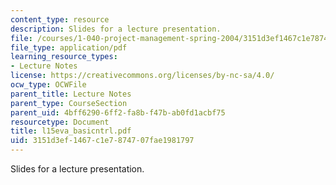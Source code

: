 ```yaml
---
content_type: resource
description: Slides for a lecture presentation.
file: /courses/1-040-project-management-spring-2004/3151d3ef1467c1e7874707fae1981797_l15eva_basicntrl.pdf
file_type: application/pdf
learning_resource_types:
- Lecture Notes
license: https://creativecommons.org/licenses/by-nc-sa/4.0/
ocw_type: OCWFile
parent_title: Lecture Notes
parent_type: CourseSection
parent_uid: 4bff6290-6ff2-fa8b-f47b-ab0fd1acbf75
resourcetype: Document
title: l15eva_basicntrl.pdf
uid: 3151d3ef-1467-c1e7-8747-07fae1981797
---
```

Slides for a lecture presentation.